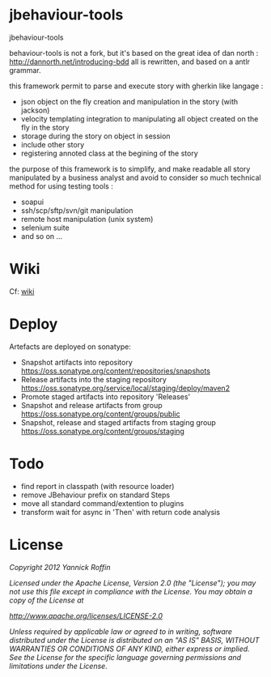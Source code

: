 jbehaviour-tools
================

jbehaviour-tools

behaviour-tools is not a fork, but it's based on the great idea of dan north : http://dannorth.net/introducing-bdd
all is rewritten, and based on a antlr grammar.

this framework permit to parse and execute story with gherkin like langage :
- json object on the fly creation and manipulation in the story (with jackson)
- velocity templating integration to manipulating all object created on the fly in the story
- storage during the story on object in session
- include other story
- registering annoted class at the begining of the story

the purpose of this framework is to simplify, and make readable all story manipulated by a business analyst
and avoid to consider so much technical method for using testing tools :
- soapui
- ssh/scp/sftp/svn/git manipulation
- remote host manipulation (unix system)
- selenium suite
- and so on ...

Wiki
====
Cf: [wiki](jbehaviour-wiki/wiki/md/index.md)

Deploy
======
Artefacts are deployed on sonatype:
- Snapshot artifacts into repository https://oss.sonatype.org/content/repositories/snapshots
- Release artifacts into the staging repository https://oss.sonatype.org/service/local/staging/deploy/maven2
- Promote staged artifacts into repository 'Releases'
- Snapshot and release artifacts from group https://oss.sonatype.org/content/groups/public
- Snapshot, release and staged artifacts from staging group https://oss.sonatype.org/content/groups/staging

Todo
====

- find report in classpath (with resource loader)
- remove JBehaviour prefix on standard Steps
- move all standard command/extention to plugins
- transform wait for async in 'Then' with return code analysis

License
=======

_Copyright 2012 Yannick Roffin_

_Licensed under the Apache License, Version 2.0 (the "License");_
_you may not use this file except in compliance with the License._
_You may obtain a copy of the License at_

_http://www.apache.org/licenses/LICENSE-2.0_

_Unless required by applicable law or agreed to in writing, software_
_distributed under the License is distributed on an "AS IS" BASIS,_
_WITHOUT WARRANTIES OR CONDITIONS OF ANY KIND, either express or implied._
_See the License for the specific language governing permissions and_
_limitations under the License._

